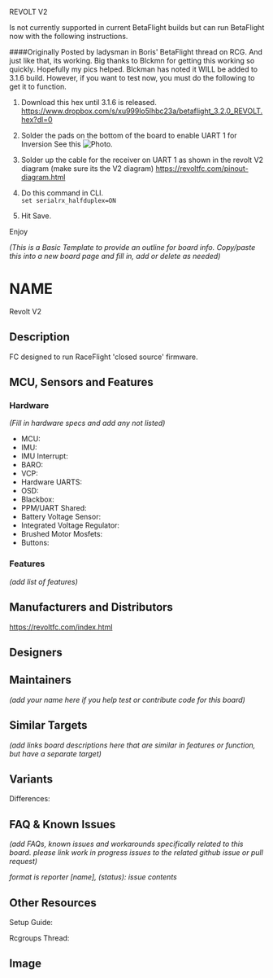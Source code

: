 REVOLT V2

Is not currently supported in current BetaFlight builds but can run BetaFlight now with the following instructions.

####Originally Posted by ladysman in Boris' BetaFlight thread on RCG.
And just like that, its working. Big thanks to Blckmn for getting this working so quickly. Hopefully my pics helped.
Blckman has noted it WILL be added to 3.1.6 build. However, if you want to test now, you must do the following to get it to function.

1) Download this hex until 3.1.6 is released.
https://www.dropbox.com/s/xu999lo5lhbc23a/betaflight_3.2.0_REVOLT.hex?dl=0

2) Solder the pads on the bottom of the board to enable UART 1 for Inversion See this ![Photo.](https://static.rcgroups.net/forums/attachments/4/7/1/6/9/4/a9783283-253-Revolt_V2%20Bottom.jpg)

3) Solder up the cable for the receiver on UART 1 as shown in the revolt V2 diagram (make sure its the V2 diagram)
https://revoltfc.com/pinout-diagram.html

4) Do this command in CLI.  
`set serialrx_halfduplex=ON`

5) Hit Save.

Enjoy 

_(This is a Basic Template to provide an outline for board info. Copy/paste this into a new board page and fill in, add or delete as needed)_

# NAME
Revolt V2

## Description
FC designed to run RaceFlight 'closed source' firmware.


## MCU, Sensors and Features

### Hardware
_(Fill in hardware specs and add any not listed)_
  - MCU: 
  - IMU: 
  - IMU Interrupt: 
  - BARO: 
  - VCP: 
  - Hardware UARTS: 
  - OSD: 
  - Blackbox: 
  - PPM/UART Shared: 
  - Battery Voltage Sensor: 
  - Integrated Voltage Regulator: 
  - Brushed Motor Mosfets: 
  - Buttons: 

### Features

_(add list of features)_

## Manufacturers and Distributors

https://revoltfc.com/index.html

## Designers


## Maintainers
_(add your name here if you help test or contribute code for this board)_


## Similar Targets

_(add links board descriptions here that are similar in features or function, but have a separate target)_


## Variants

Differences:


## FAQ & Known Issues
_(add FAQs, known issues and workarounds specifically related to this board. please link work in progress issues to the related github issue or pull request)_

_format is reporter [name], (status): issue contents_


## Other Resources

Setup Guide: 

Rcgroups Thread: 

## Image